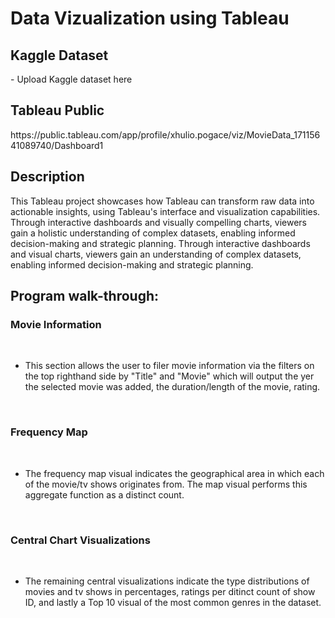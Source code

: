 <h1>Data Vizualization using Tableau</h1>

<h2>Kaggle Dataset</h2>
- Upload Kaggle dataset here

<h2>Tableau Public</h2>
https://public.tableau.com/app/profile/xhulio.pogace/viz/MovieData_17115641089740/Dashboard1

<h2>Description</h2>
This Tableau project showcases how Tableau can transform raw data into actionable insights, using Tableau's interface and visualization capabilities. Through interactive dashboards and visually compelling charts, viewers gain a holistic understanding of complex datasets, enabling informed decision-making and strategic planning. Through interactive dashboards and visual charts, viewers gain an understanding of complex datasets, enabling informed decision-making and strategic planning. 
<br />

<h2>Program walk-through:</h2>

<p align="center">
<h3>Movie Information</h3><br/>
 
- This section allows the user to filer movie information via the filters on the top righthand side by "Title" and "Movie" which will output the yer the selected movie was added, the duration/length of the movie, rating.

<br />
<h3>Frequency Map</h3><br/>

- The frequency map visual indicates the geographical area in which each of the movie/tv shows originates from. The map visual performs this aggregate function as a distinct count.

<br />
<h3>Central Chart Visualizations</h3> <br/>

- The remaining central visualizations indicate the type distributions of movies and tv shows in percentages, ratings per ditinct count of show ID, and lastly a Top 10 visual of the most common genres in the dataset.

<br />
<br />

<!--
 ```diff
- text in red
+ text in green
! text in orange
# text in gray
@@ text in purple (and bold)@@
```
--!>
